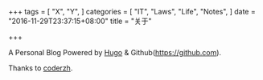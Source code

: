 +++
tags = [
  "X",
  "Y",
]
categories = [
  "IT",
  "Laws",
  "Life",
  "Notes",
]
date = "2016-11-29T23:37:15+08:00"
title = "关于"

+++

A Personal Blog Powered by [Hugo](https://github.com) & Github(https://github.com).

Thanks to [coderzh](https://github.com/coderzh).
